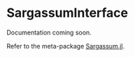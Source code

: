 # SargassumInterface

Documentation coming soon.

Refer to the meta-package [Sargassum.jl](https://github.com/70Gage70/Sargassum.jl).